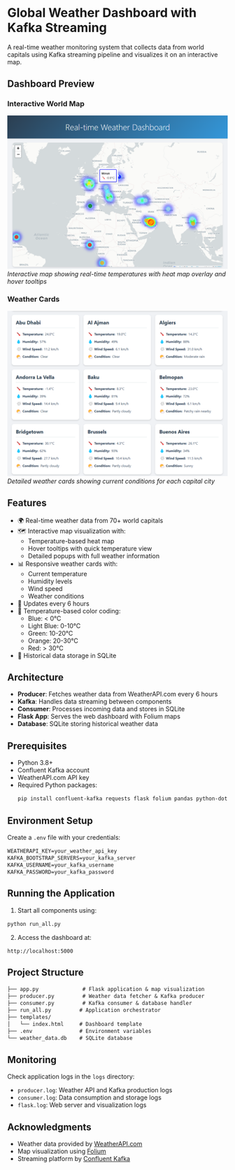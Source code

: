 # Global Weather Dashboard with Kafka Streaming

A real-time weather monitoring system that collects data from world capitals using Kafka streaming pipeline and visualizes it on an interactive map.

## Dashboard Preview

### Interactive World Map
![Weather Map](images/map.png)
*Interactive map showing real-time temperatures with heat map overlay and hover tooltips*

### Weather Cards
![Weather Details](images/cells.png)
*Detailed weather cards showing current conditions for each capital city*

## Features

- 🌍 Real-time weather data from 70+ world capitals
- 🗺️ Interactive map visualization with:
  - Temperature-based heat map
  - Hover tooltips with quick temperature view
  - Detailed popups with full weather information
- 📊 Responsive weather cards with:
  - Current temperature
  - Humidity levels
  - Wind speed
  - Weather conditions
- 🔄 Updates every 6 hours
- 🎨 Temperature-based color coding:
  - Blue: < 0°C
  - Light Blue: 0-10°C
  - Green: 10-20°C
  - Orange: 20-30°C
  - Red: > 30°C
- 💾 Historical data storage in SQLite

## Architecture

- **Producer**: Fetches weather data from WeatherAPI.com every 6 hours
- **Kafka**: Handles data streaming between components
- **Consumer**: Processes incoming data and stores in SQLite
- **Flask App**: Serves the web dashboard with Folium maps
- **Database**: SQLite storing historical weather data

## Prerequisites

- Python 3.8+
- Confluent Kafka account
- WeatherAPI.com API key
- Required Python packages:
  ```bash
  pip install confluent-kafka requests flask folium pandas python-dotenv
  ```

## Environment Setup

Create a `.env` file with your credentials:
```env
WEATHERAPI_KEY=your_weather_api_key
KAFKA_BOOTSTRAP_SERVERS=your_kafka_server
KAFKA_USERNAME=your_kafka_username
KAFKA_PASSWORD=your_kafka_password
```

## Running the Application

1. Start all components using:
```bash
python run_all.py
```

2. Access the dashboard at:
```
http://localhost:5000
```

## Project Structure
```
├── app.py              # Flask application & map visualization
├── producer.py         # Weather data fetcher & Kafka producer
├── consumer.py         # Kafka consumer & database handler
├── run_all.py         # Application orchestrator
├── templates/         
│   └── index.html     # Dashboard template
├── .env               # Environment variables
└── weather_data.db    # SQLite database
```

## Monitoring

Check application logs in the `logs` directory:
- `producer.log`: Weather API and Kafka production logs
- `consumer.log`: Data consumption and storage logs
- `flask.log`: Web server and visualization logs

## Acknowledgments

- Weather data provided by [WeatherAPI.com](https://www.weatherapi.com/)
- Map visualization using [Folium](https://python-visualization.github.io/folium/)
- Streaming platform by [Confluent Kafka](https://www.confluent.io/)